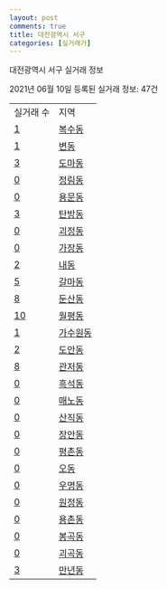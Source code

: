 ```yaml
---
layout: post
comments: true
title: 대전광역시 서구
categories: [실거래가]
---
```


대전광역시 서구 실거래 정보

2021년 06월 10일 등록된 실거래 정보: 47건


<table>
  <tr>
    <td>실거래 수</td>
    <td>지역</td>
  </tr>

  
  <tr>
    <td><a href="3017010100.html">1</a></td>
    <td><a href="3017010100.html">복수동</a></td>
  </tr>
    

  <tr>
    <td><a href="3017010200.html">1</a></td>
    <td><a href="3017010200.html">변동</a></td>
  </tr>
    

  <tr>
    <td><a href="3017010300.html">3</a></td>
    <td><a href="3017010300.html">도마동</a></td>
  </tr>
    

  <tr>
    <td><a href="3017010400.html">0</a></td>
    <td><a href="3017010400.html">정림동</a></td>
  </tr>
    

  <tr>
    <td><a href="3017010500.html">0</a></td>
    <td><a href="3017010500.html">용문동</a></td>
  </tr>
    

  <tr>
    <td><a href="3017010600.html">3</a></td>
    <td><a href="3017010600.html">탄방동</a></td>
  </tr>
    

  <tr>
    <td><a href="3017010800.html">0</a></td>
    <td><a href="3017010800.html">괴정동</a></td>
  </tr>
    

  <tr>
    <td><a href="3017010900.html">0</a></td>
    <td><a href="3017010900.html">가장동</a></td>
  </tr>
    

  <tr>
    <td><a href="3017011000.html">2</a></td>
    <td><a href="3017011000.html">내동</a></td>
  </tr>
    

  <tr>
    <td><a href="3017011100.html">5</a></td>
    <td><a href="3017011100.html">갈마동</a></td>
  </tr>
    

  <tr>
    <td><a href="3017011200.html">8</a></td>
    <td><a href="3017011200.html">둔산동</a></td>
  </tr>
    

  <tr>
    <td><a href="3017011300.html">10</a></td>
    <td><a href="3017011300.html">월평동</a></td>
  </tr>
    

  <tr>
    <td><a href="3017011400.html">1</a></td>
    <td><a href="3017011400.html">가수원동</a></td>
  </tr>
    

  <tr>
    <td><a href="3017011500.html">2</a></td>
    <td><a href="3017011500.html">도안동</a></td>
  </tr>
    

  <tr>
    <td><a href="3017011600.html">8</a></td>
    <td><a href="3017011600.html">관저동</a></td>
  </tr>
    

  <tr>
    <td><a href="3017011700.html">0</a></td>
    <td><a href="3017011700.html">흑석동</a></td>
  </tr>
    

  <tr>
    <td><a href="3017011800.html">0</a></td>
    <td><a href="3017011800.html">매노동</a></td>
  </tr>
    

  <tr>
    <td><a href="3017011900.html">0</a></td>
    <td><a href="3017011900.html">산직동</a></td>
  </tr>
    

  <tr>
    <td><a href="3017012000.html">0</a></td>
    <td><a href="3017012000.html">장안동</a></td>
  </tr>
    

  <tr>
    <td><a href="3017012100.html">0</a></td>
    <td><a href="3017012100.html">평촌동</a></td>
  </tr>
    

  <tr>
    <td><a href="3017012200.html">0</a></td>
    <td><a href="3017012200.html">오동</a></td>
  </tr>
    

  <tr>
    <td><a href="3017012300.html">0</a></td>
    <td><a href="3017012300.html">우명동</a></td>
  </tr>
    

  <tr>
    <td><a href="3017012400.html">0</a></td>
    <td><a href="3017012400.html">원정동</a></td>
  </tr>
    

  <tr>
    <td><a href="3017012500.html">0</a></td>
    <td><a href="3017012500.html">용촌동</a></td>
  </tr>
    

  <tr>
    <td><a href="3017012600.html">0</a></td>
    <td><a href="3017012600.html">봉곡동</a></td>
  </tr>
    

  <tr>
    <td><a href="3017012700.html">0</a></td>
    <td><a href="3017012700.html">괴곡동</a></td>
  </tr>
    

  <tr>
    <td><a href="3017012800.html">3</a></td>
    <td><a href="3017012800.html">만년동</a></td>
  </tr>
    


</table>
    